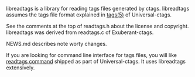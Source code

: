 libreadtags is a library for reading tags files generated by ctags.
libreadtags assumes the tags file format explained in [tags(5)](https://docs.ctags.io/en/latest/man/tags.5.html)
of Universal-ctags.

See the comments at the top of readtags.h about the license and copyright.
libreadtags was derived from readtags.c of Exuberant-ctags.

NEWS.md describes note worty changes.

If you are looking for command line interface for tags files,
you will like [readtags command](https://docs.ctags.io/en/latest/man/readtags.1.html)
shipped as part of Universal-ctags. It uses libreadtags extensively.
